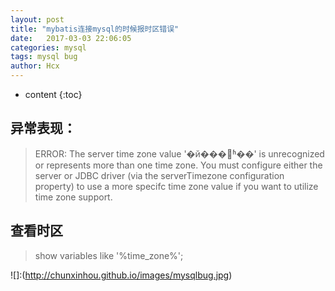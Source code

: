 ```yaml
---
layout: post
title: "mybatis连接mysql的时候报时区错误"
date:   2017-03-03 22:06:05
categories: mysql
tags: mysql bug
author: Hcx
---
```


* content
{:toc}

## 异常表现：
> ERROR: The server time zone value '�й���׼ʱ��' is unrecognized or represents more than one time zone. You must configure either the server or JDBC driver (via the serverTimezone configuration property) to use a more specifc time zone value if you want to utilize time zone support.

## 查看时区
>show variables like '%time_zone%';

![]:(http://chunxinhou.github.io/images/mysqlbug.jpg)
